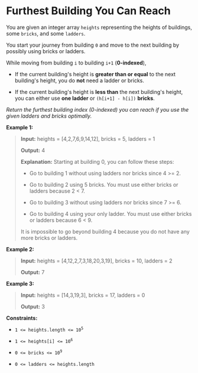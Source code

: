# Furthest Building You Can Reach

You are given an integer array <code>heights</code> representing the heights of buildings, some <code>bricks</code>, and some <code>ladders</code>.

You start your journey from building <code>0</code> and move to the next building by possibly using bricks or ladders.

While moving from building <code>i</code> to building <code>i+1</code> (**0-indexed**),

- If the current building's height is **greater than or equal** to the next building's height, you do **not** need a ladder or bricks.

- If the current building's height is <b>less than</b> the next building's height, you can either use **one ladder** or <code>(h[i+1] - h[i])</code> **bricks**.

*Return the furthest building index (0-indexed) you can reach if you use the given ladders and bricks optimally.*


**Example 1:**
>
> **Input:** heights = [4,2,7,6,9,14,12], bricks = 5, ladders = 1
>
> **Output:** 4
>
> **Explanation:** Starting at building 0, you can follow these steps:
>
> - Go to building 1 without using ladders nor bricks since 4 &gt;= 2.
>
> - Go to building 2 using 5 bricks. You must use either bricks or ladders because 2 &lt; 7.
>
> - Go to building 3 without using ladders nor bricks since 7 &gt;= 6.
>
> - Go to building 4 using your only ladder. You must use either bricks or ladders because 6 &lt; 9.
>
> It is impossible to go beyond building 4 because you do not have any more bricks or ladders.

**Example 2:**
>
> **Input:** heights = [4,12,2,7,3,18,20,3,19], bricks = 10, ladders = 2
>
> **Output:** 7

**Example 3:**
>
> **Input:** heights = [14,3,19,3], bricks = 17, ladders = 0
>
> **Output:** 3


**Constraints:**

- <code>1 &lt;= heights.length &lt;= 10<sup>5</sup></code>

- <code>1 &lt;= heights[i] &lt;= 10<sup>6</sup></code>

- <code>0 &lt;= bricks &lt;= 10<sup>9</sup></code>

- <code>0 &lt;= ladders &lt;= heights.length</code>
